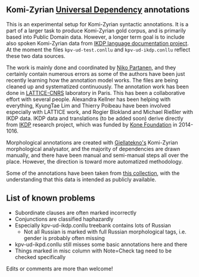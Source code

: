 ## Komi-Zyrian [Universal Dependency](universaldependencies.org) annotations

This is an experimental setup for Komi-Zyrian syntactic annotations. It is a part of a larger task to produce Komi-Zyrian gold corpus, and is primarily based into Public Domain data. However, a longer term goal is to include also spoken Komi-Zyrian data from [IKDP language documentation project](https://langdoc.github.io/IKDP). At the moment the files `kpv-ud-test.conllu` and `kpv-ud-ikdp.conllu` reflect these two data sources.

The work is mainly done and coordinated by [Niko Partanen](https://github.com/nikopartanen), and they certainly contain numerous errors as some of the authors have been just recently learning how the annotation model works. The files are being cleaned up and systematized continuously. The annotation work has been done in [LATTICE-CNRS](http://www.lattice.cnrs.fr/) laboratory in Paris. This has been a collaborative effort with several people. Alexandra Kellner has been helping with everything, KyungTae Lim and Thierry Poibeau have been involved especially with LATTICE work, and Rogier Blokland and Michael Rießler with IKDP data. IKDP data and translations (to be added soon) derive directly from [IKDP](https://langdoc.github.io/IKDP/) research project, which was funded by [Kone Foundation](koneensaatio.fi) in 2014-1016.

Morphological annotations are created with [Giellatekno's](http://giellatekno.uit.no/) Komi-Zyrian morphological analysator, and the majority of dependencies are drawn manually, and there have been manual and semi-manual steps all over the place. However, the direction is toward more automatized methodology.

Some of the annotations have been taken from [this collection](http://ilazki.thinkgeek.co.uk/brat/#/uralic/kpv), with the understanding that this data is intended as publicly available.

## List of known problems

- Subordinate clauses are often marked incorrectly
- Conjunctions are classified haphazardly
- Especially kpv-ud-ikdp.conllu treebank contains lots of Russian
    - Not all Russian is marked with full Russian morphological tags, i.e. gender is probably often missing
- kpv-ud-ikpd.conllu still misses some basic annotations here and there
- Things marked in misc column with Note=Check tag need to be checked specifically

Edits or comments are more than welcome!